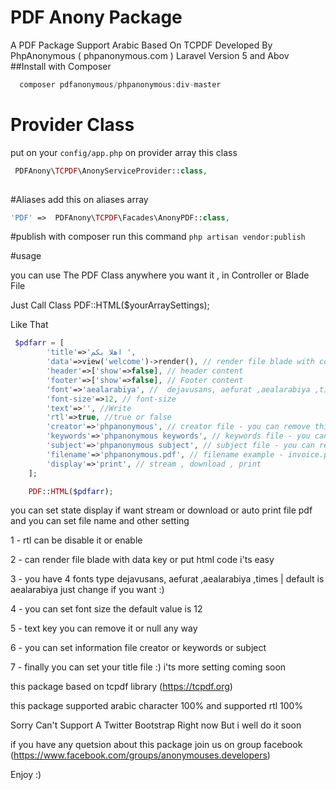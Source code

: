 # PDF Anony Package
A PDF Package Support Arabic Based On TCPDF Developed By PhpAnonymous ( phpanonymous.com )
Laravel Version 5 and Abov 
##Install with Composer 
```php
  composer pdfanonymous/phpanonymous:div-master
```
# Provider Class 
put on your ` config/app.php ` on provider array this class
```php
 PDFAnony\TCPDF\AnonyServiceProvider::class,
 
```

#Aliases 
add this on aliases array
```php 
'PDF' =>  PDFAnony\TCPDF\Facades\AnonyPDF::class,
```
#publish 
with composer run this command `php artisan vendor:publish `

#usage 

you can use The PDF Class anywhere you want it , in Controller or Blade File 

Just Call Class PDF::HTML($yourArraySettings);

Like That 

```php
 $pdfarr = [
		'title'=>'اهلا بكم ',
		'data'=>view('welcome')->render(), // render file blade with content html
		'header'=>['show'=>false], // header content
		'footer'=>['show'=>false], // Footer content
		'font'=>'aealarabiya', //  dejavusans, aefurat ,aealarabiya ,times
		'font-size'=>12, // font-size 
		'text'=>'', //Write
		'rtl'=>true, //true or false 
		'creator'=>'phpanonymous', // creator file - you can remove this key
		'keywords'=>'phpanonymous keywords', // keywords file - you can remove this key
		'subject'=>'phpanonymous subject', // subject file - you can remove this key
		'filename'=>'phpanonymous.pdf', // filename example - invoice.pdf
		'display'=>'print', // stream , download , print
	];

   	PDF::HTML($pdfarr);

```
you can set state display if want stream or download or auto print file pdf 
and you can set file name and other setting 

1 - rtl can be disable it or enable 

2 - can render file blade with data key or put html code i'ts easy 

3 - you have 4 fonts type  dejavusans, aefurat ,aealarabiya ,times  | default is  aealarabiya just change if you want :) 

4 - you can set font size the default value is 12 

5 - text key you can remove it or null any way 

6 - you can set information file creator or keywords or subject 

7 - finally you can set your title file :) i'ts more setting coming soon 

this package based on tcpdf library (https://tcpdf.org)


this package supported arabic character 100% and supported rtl 100% 

Sorry Can't Support A Twitter Bootstrap Right now But i well do it soon

if you have any quetsion about this package join us on group facebook  (https://www.facebook.com/groups/anonymouses.developers) 

Enjoy :) 


